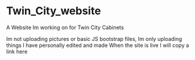# Twin_City_website
A Website Im working on for Twin City Cabinets

Im not uploading pictures or basic JS bootstrap files, Im only uploading things I have personally edited and made 
When the site is live I will copy a link here
